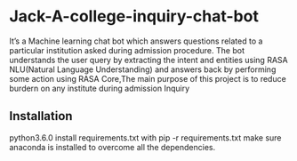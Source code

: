 # Jack-A-college-inquiry-chat-bot
It’s a Machine learning chat bot which answers questions related to a particular institution asked during admission procedure. The bot understands the user query by extracting the intent and entities using RASA NLU(Natural Language Understanding) and answers back by performing some action using RASA Core,The main purpose of this project is to reduce burdern on any institute during admission Inquiry

## Installation
python3.6.0
install requirements.txt with pip -r requirements.txt
make sure anaconda is installed to overcome all the dependencies.
